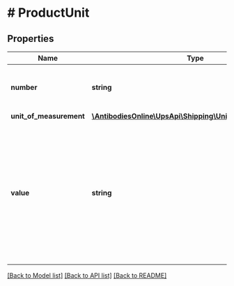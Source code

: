 # # ProductUnit

## Properties

Name | Type | Description | Notes
------------ | ------------- | ------------- | -------------
**number** | **string** | Total quantity of each commodity to be shipped, measured in the units specified in the Unit of Measure field.  Required for Invoice forms and optional for Partial Invoice. Must be numeric. Valid characters are 0-9. |
**unit_of_measurement** | [**\AntibodiesOnline\UpsApi\Shipping\UnitUnitOfMeasurement**](UnitUnitOfMeasurement.md) |  |
**value** | **string** | Monetary amount used to specify the worth or price of the commodity. Amount should be greater than zero.  Applies to Invoice and Partial Invoice form. Required for Invoice forms and optional for Partial Invoice. Amount should be greater than zero.  Valid characters are 0-9 and. (Decimal point). Limit to 6 digits after the decimal. The maximum length of the field is 19 including &#39;.&#39; and can hold up to 6 decimal places.(#####.######, ######.#####, #######.####, ########.###, #########.##,##########.#,############). The value of this product  and the other products should be such that the invoice line total which is the sum of ( number*values) of all products should not exceed 9999999999999999.99 |

[[Back to Model list]](../../README.md#models) [[Back to API list]](../../README.md#endpoints) [[Back to README]](../../README.md)
